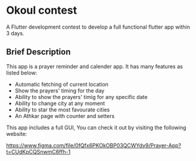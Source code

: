 # Okoul contest

A Flutter development contest to develop a full functional flutter app within 3 days. 


## Brief Description

This app is a prayer reminder and calender app.
It has many features as listed below:

- Automatic fetching of current location
- Show the prayers' timing for the day
- Ability to show the prayers' timig for any specific date
- Ability to change city at any moment
- Ability to star the most favourate cities
- An Athkar page with counter and setters



This app includes a full GUI, You can check it out by visiting the following website:

https://www.figma.com/file/0fQfx6PKOkOBP03QCWYdy9/Prayer-App?t=CUdKpCQSnwmC6ffh-1
